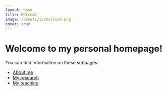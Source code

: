 ```yaml
---
layout: base
title: Welcome
image: /assets/icons/icon.png
cover: true
---
```

# Welcome to my personal homepage!

You can find information on these subpages:

* [About me]({{site.url}}/about.md)
* [My research]({{site.url}}/research.md)
* [My teaching]({{site.url}}/teaching.md)
 
